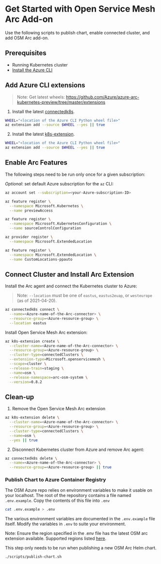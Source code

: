# Get Started with Open Service Mesh Arc Add-on
Use the following scripts to publish chart, enable connected cluster, and add OSM Arc add-on.

## Prerequisites
- Running Kubernetes cluster
- [Install the Azure CLI](https://docs.microsoft.com/en-us/cli/azure/install-azure-cli)

## Add Azure CLI extensions

> Note: Get latest wheels: https://github.com/Azure/azure-arc-kubernetes-preview/tree/master/extensions

1. Install the latest [connectedk8s](https://docs.microsoft.com/en-us/azure/azure-arc/kubernetes/quickstart-connect-cluster).
```bash
WHEEL="<location of the Azure CLI Python wheel file>"
az extension add --source $WHEEL --yes || true
```

2. Install the latest [k8s-extension](https://docs.microsoft.com/en-us/cli/azure/k8s-extension?view=azure-cli-latest).
```bash
WHEEL="<location of the Azure CLI Python wheel file>"
az extension add --source $WHEEL --yes || true
```

## Enable Arc Features
The following steps need to be run only once for a given subscription:

_Optional_: set default Azure subscription for the `az` CLI:
```bash
az account set --subscription=<your-Azure-subscription-ID>
```

```bash
az feature register \
  --namespace Microsoft.Kubernetes \
  --name previewAccess
```

```bash
az feature register \
  --namespace Microsoft.KubernetesConfiguration \
  --name sourceControlConfiguration
```

```bash
az provider register \
  --namespace Microsoft.ExtendedLocation
```

```bash
az feature register \
  --namespace Microsoft.ExtendedLocation \
  --name CustomLocations-ppauto
```

## Connect Cluster and Install Arc Extension

Install the Arc agent and connect the Kubernetes cluster to Azure:
> Note: `--location` must be one of `eastus`, `eastus2euap`, or `westeurope` (as of 2021-04-20).

```bash
az connectedk8s connect \
  --name=<Azure-name-of-the-Arc-connector> \
  --resource-group=<Azure-resource-group> \
  --location eastus
```

Install Open Service Mesh Arc extension:
```bash
az k8s-extension create \
  --cluster-name=<Azure-name-of-the-Arc-connector> \
  --resource-group=<Azure-resource-group> \
  --cluster-type=connectedClusters \
  --extension-type=Microsoft.openservicemesh \
  --scope=cluster \
  --release-train=staging \
  --name=osm \
  --release-namespace=arc-osm-system \
  --version=0.8.2
```


## Clean-up
1. Remove the Open Service Mesh Arc extension
```bash
az k8s-extension delete \
  --cluster-name=<Azure-name-of-the-Arc-connector> \
  --resource-group=<Azure-resource-group> \
  --cluster-type=connectedClusters \
  --name=osm \
  --yes || true
```

2. Disconnect Kubernetes cluster from Azure and remove Arc agent:
```bash
az connectedk8s delete \
  --name=<Azure-name-of-the-Arc-connector> \
  --resource-group=<Azure-resource-group> || true
```


### Publish Chart to Azure Container Registry

The OSM Azure repo relies on environment variables to make it usable on your localhost. The root of the repository contains a file named `.env.example`. Copy the contents of this file into `.env`
```bash
cat .env.example > .env
```
The various environment variables are documented in the `.env.example` file itself. Modify the variables in `.env` to suite your environment.

Note: Ensure the region specified in the .env file has the latest OSM arc extension available. Supported regions listed [here](https://docs.microsoft.com/en-us/azure/azure-arc/kubernetes/connect-cluster#supported-regions).


This step only needs to be run when publishing a new OSM Arc Helm chart.
```bash
./scripts/publish-chart.sh
```

